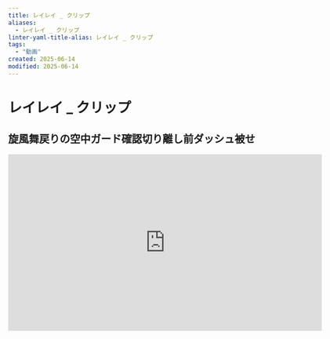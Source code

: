 ```yaml
---
title: レイレイ _ クリップ
aliases:
  - レイレイ _ クリップ
linter-yaml-title-alias: レイレイ _ クリップ
tags:
  - "動画"
created: 2025-06-14
modified: 2025-06-14
---
```


# レイレイ _ クリップ

## 旋風舞戻りの空中ガード確認切り離し前ダッシュ被せ

<iframe width="640" height="360" src="https://www.youtube.com/embed/FK7CX6WXvL0?si=3IunP5nh2mbqPDuY&amp;clip=UgkxCLILP0_EOmoZ_WdIaXFZgFb9OLM0-PfE&amp;clipt=EKKVxgMYqrzGAw" title="YouTube video player" frameborder="0" allow="accelerometer; autoplay; clipboard-write; encrypted-media; gyroscope; picture-in-picture; web-share" referrerpolicy="strict-origin-when-cross-origin" allowfullscreen></iframe>
